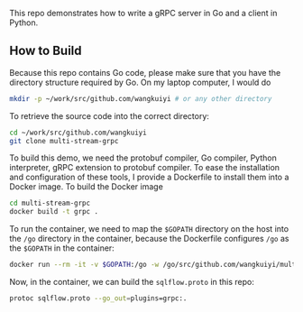 This repo demonstrates how to write a gRPC server in Go and a client in Python.

## How to Build

Because this repo contains Go code, please make sure that you have the directory structure required by Go.  On my laptop computer, I would do

```bash
mkdir -p ~/work/src/github.com/wangkuiyi # or any other directory
```

To retrieve the source code into the correct directory:

```bash
cd ~/work/src/github.com/wangkuiyi
git clone multi-stream-grpc
```

To build this demo, we need the protobuf compiler, Go compiler, Python interpreter, gRPC extension to protobuf compiler.  To ease the installation and configuration of these tools, I provide a Dockerfile to install them into a Docker image. To build the Docker image

```bash
cd multi-stream-grpc
docker build -t grpc .
```

To run the container, we need to map the `$GOPATH` directory on the host into the `/go` directory in the container, because the Dockerfile configures `/go` as the `$GOPATH` in the container:

```bash
docker run --rm -it -v $GOPATH:/go -w /go/src/github.com/wangkuiyi/multi-stream-grpc grpc bash
```

Now, in the container, we can build the `sqlflow.proto` in this repo:

```bash
protoc sqlflow.proto --go_out=plugins=grpc:.
```
